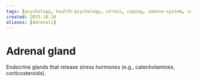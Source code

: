 ```yaml
---
tags: [psychology, health-psychology, stress, coping, immune-system, social-support, personality]
created: 2025-10-20
aliases: [Adrenals]
---
```

# Adrenal gland

Endocrine glands that release stress hormones (e.g., catecholamines, corticosteroids).
